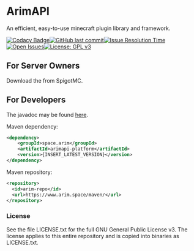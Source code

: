 # ArimAPI
An efficient, easy-to-use minecraft plugin library and framework.

[![Codacy Badge](https://api.codacy.com/project/badge/Grade/e29c5525d7244ad286ee3354ba20db83)](https://www.codacy.com/manual/A248/ArimAPI?utm_source=github.com&amp;utm_medium=referral&amp;utm_content=A248/ArimAPI&amp;utm_campaign=Badge_Grade)[![GitHub last commit](https://img.shields.io/github/last-commit/A248/ArimAPI.svg)](https://github.com/A248/ArimAPI/commits/master)[![Issue Resolution Time](http://isitmaintained.com/badge/resolution/A248/ArimAPI.svg)](http://isitmaintained.com/project/A248/ArimAPI "Average time to resolve an issue")[![Open Issues](http://isitmaintained.com/badge/open/A248/ArimAPI.svg)](http://isitmaintained.com/project/A248/ArimBans)[![License: GPL v3](https://img.shields.io/badge/License-GPLv3-blue.svg)](https://www.gnu.org/licenses/gpl-3.0)

## For Server Owners ##

Download the from SpigotMC.

## For Developers ##

The javadoc may be found [here](https://git.arim.space/javadoc/ArimAPI).

Maven dependency:

```xml
<dependency>
	<groupId>space.arim</groupId>
	<artifactId>arimapi-platform</artifactId>
	<version>{INSERT_LATEST_VERSION}</version>
</dependency>
```

Maven repository:

``` xml
<repository>
  <id>arim-repo</id>
  <url>https://www.arim.space/maven/</url>
</repository>
```

### License ###

See the file LICENSE.txt for the full GNU General Public License v3. The license applies to this entire repository and is copied into binaries as LICENSE.txt.
